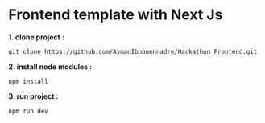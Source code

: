 # Frontend template with Next Js 
**1. clone project :**
```
git clone https://github.com/AymanIbnouennadre/Hackathon_Frontend.git
```
**2. install node modules  :**
```
npm install
```
**3. run project :**
```
npm run dev 
```
